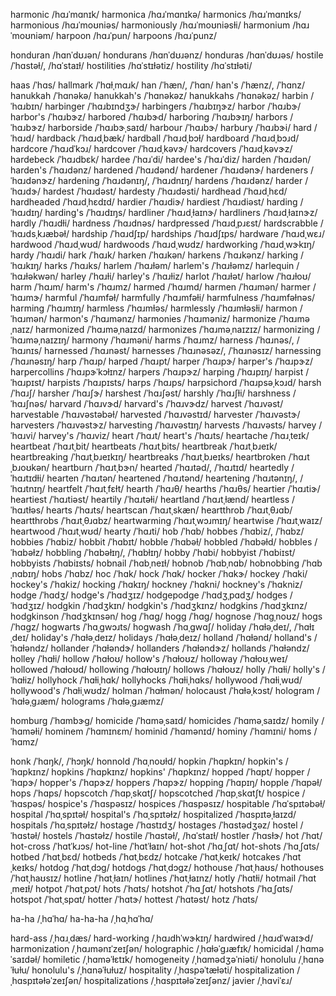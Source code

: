 harmonic	/hɑɹˈmɑnɪk/
harmonica	/hɑɹˈmɑnɪkə/
harmonics	/hɑɹˈmɑnɪks/
harmonious	/hɑɹˈmoʊniəs/
harmoniously	/hɑɹˈmoʊniəsɫi/
harmonium	/hɑɹˈmoʊniəm/
harpoon	/hɑɹˈpun/
harpoons	/hɑɹˈpunz/
<!-- homologous	/hɑˈmɑɫəɡəs/ -->
honduran	/hɑnˈdʊɹən/
hondurans	/hɑnˈdʊɹənz/
honduras	/hɑnˈdʊɹəs/
hostile	/ˈhɑstəɫ/, /hɑˈstaɪɫ/
hostilities	/hɑˈstɪɫətiz/
hostility	/hɑˈstɪɫəti/

haas	/ˈhɑs/
hallmark	/ˈhɑɫˌmɑɹk/
han	/ˈhæn/, /ˈhɑn/
han's	/ˈhænz/, /ˈhɑnz/
hanukkah	/ˈhɑnəkə/
hanukkah's	/ˈhɑnəkəz/
hanukkahs	/ˈhɑnəkəz/
harbin	/ˈhɑɹbɪn/
harbinger	/ˈhɑɹbɪndʒɝ/
harbingers	/ˈhɑɹbɪŋɝz/
harbor	/ˈhɑɹbɝ/
harbor's	/ˈhɑɹbɝz/
harbored	/ˈhɑɹbɝd/
harboring	/ˈhɑɹbɝɪŋ/
harbors	/ˈhɑɹbɝz/
harborside	/ˈhɑɹbɝˌsaɪd/
harbour	/ˈhɑɹbɝ/
harbury	/ˈhɑɹbɝi/
hard	/ˈhɑɹd/
hardback	/ˈhɑɹdˌbæk/
hardball	/ˈhɑɹdˌbɔɫ/
hardboard	/ˈhɑɹdˌbɔɹd/
hardcore	/ˈhɑɹdˈkɔɹ/
hardcover	/ˈhɑɹdˌkəvɝ/
hardcovers	/ˈhɑɹdˌkəvɝz/
hardebeck	/ˈhɑɹdbɛk/
hardee	/ˈhɑɹˈdi/
hardee's	/ˈhɑɹˈdiz/
harden	/ˈhɑɹdən/
harden's	/ˈhɑɹdənz/
hardened	/ˈhɑɹdənd/
hardener	/ˈhɑɹdənɝ/
hardeners	/ˈhɑɹdənɝz/
hardening	/ˈhɑɹdənɪŋ/, /ˈhɑɹdnɪŋ/
hardens	/ˈhɑɹdənz/
harder	/ˈhɑɹdɝ/
hardest	/ˈhɑɹdəst/
hardesty	/ˈhɑɹdəsti/
hardhead	/ˈhɑɹdˌhɛd/
hardheaded	/ˈhɑɹdˌhɛdɪd/
hardier	/ˈhɑɹdiɝ/
hardiest	/ˈhɑɹdiəst/
harding	/ˈhɑɹdɪŋ/
harding's	/ˈhɑɹdɪŋs/
hardliner	/ˈhɑɹdˌɫaɪnɝ/
hardliners	/ˈhɑɹdˌɫaɪnɝz/
hardly	/ˈhɑɹdɫi/
hardness	/ˈhɑɹdnəs/
hardpressed	/ˈhɑɹdˌpɹɛst/
hardscrabble	/ˈhɑɹdsˌkɹæbəɫ/
hardship	/ˈhɑɹdʃɪp/
hardships	/ˈhɑɹdʃɪps/
hardware	/ˈhɑɹdˌwɛɹ/
hardwood	/ˈhɑɹdˌwʊd/
hardwoods	/ˈhɑɹdˌwʊdz/
hardworking	/ˈhɑɹdˌwɝkɪŋ/
hardy	/ˈhɑɹdi/
hark	/ˈhɑɹk/
harken	/ˈhɑɹkən/
harkens	/ˈhɑɹkənz/
harking	/ˈhɑɹkɪŋ/
harks	/ˈhɑɹks/
harlem	/ˈhɑɹɫəm/
harlem's	/ˈhɑɹɫəmz/
harlequin	/ˈhɑɹɫəkwən/
harley	/ˈhɑɹɫi/
harley's	/ˈhɑɹɫiz/
harlot	/ˈhɑɹɫət/
harlow	/ˈhɑɹɫoʊ/
harm	/ˈhɑɹm/
harm's	/ˈhɑɹmz/
harmed	/ˈhɑɹmd/
harmen	/ˈhɑɹmən/
harmer	/ˈhɑɹmɝ/
harmful	/ˈhɑɹmfəɫ/
harmfully	/ˈhɑɹmfəɫi/
harmfulness	/ˈhɑɹmfəɫnəs/
harming	/ˈhɑɹmɪŋ/
harmless	/ˈhɑɹmɫəs/
harmlessly	/ˈhɑɹmɫəsɫi/
harmon	/ˈhɑɹmən/
harmon's	/ˈhɑɹmənz/
harmonies	/ˈhɑɹməniz/
harmonize	/ˈhɑɹməˌnaɪz/
harmonized	/ˈhɑɹməˌnaɪzd/
harmonizes	/ˈhɑɹməˌnaɪzɪz/
harmonizing	/ˈhɑɹməˌnaɪzɪŋ/
harmony	/ˈhɑɹməni/
harms	/ˈhɑɹmz/
harness	/ˈhɑɹnəs/, /ˈhɑɹnɪs/
harnessed	/ˈhɑɹnəst/
harnesses	/ˈhɑɹnəsəz/, /ˈhɑɹnəsɪz/
harnessing	/ˈhɑɹnəsɪŋ/
harp	/ˈhɑɹp/
harped	/ˈhɑɹpt/
harper	/ˈhɑɹpɝ/
harper's	/ˈhɑɹpɝz/
harpercollins	/ˈhɑɹpɝˈkɔɫɪnz/
harpers	/ˈhɑɹpɝz/
harping	/ˈhɑɹpɪŋ/
harpist	/ˈhɑɹpɪst/
harpists	/ˈhɑɹpɪsts/
harps	/ˈhɑɹps/
harpsichord	/ˈhɑɹpsəˌkɔɹd/
harsh	/ˈhɑɹʃ/
harsher	/ˈhɑɹʃɝ/
harshest	/ˈhɑɹʃəst/
harshly	/ˈhɑɹʃɫi/
harshness	/ˈhɑɹʃnəs/
harvard	/ˈhɑɹvɝd/
harvard's	/ˈhɑɹvɝdz/
harvest	/ˈhɑɹvəst/
harvestable	/ˈhɑɹvəstəbəɫ/
harvested	/ˈhɑɹvəstɪd/
harvester	/ˈhɑɹvəstɝ/
harvesters	/ˈhɑɹvəstɝz/
harvesting	/ˈhɑɹvəstɪŋ/
harvests	/ˈhɑɹvəsts/
harvey	/ˈhɑɹvi/
harvey's	/ˈhɑɹviz/
heart	/ˈhɑɹt/
heart's	/ˈhɑɹts/
heartache	/ˈhɑɹˌteɪk/
heartbeat	/ˈhɑɹtˌbit/
heartbeats	/ˈhɑɹtˌbits/
heartbreak	/ˈhɑɹtˌbɹeɪk/
heartbreaking	/ˈhɑɹtˌbɹeɪkɪŋ/
heartbreaks	/ˈhɑɹtˌbɹeɪks/
heartbroken	/ˈhɑɹtˌbɹoʊkən/
heartburn	/ˈhɑɹtˌbɝn/
hearted	/ˈhɑɹtəd/, /ˈhɑɹtɪd/
heartedly	/ˈhɑɹtɪdɫi/
hearten	/ˈhɑɹtən/
heartened	/ˈhɑɹtənd/
heartening	/ˈhɑɹtənɪŋ/, /ˈhɑɹtnɪŋ/
heartfelt	/ˈhɑɹtˌfɛɫt/
hearth	/ˈhɑɹθ/
hearths	/ˈhɑɹθs/
heartier	/ˈhɑɹtiɝ/
heartiest	/ˈhɑɹtiəst/
heartily	/ˈhɑɹtəɫi/
heartland	/ˈhɑɹtˌɫænd/
heartless	/ˈhɑɹtɫəs/
hearts	/ˈhɑɹts/
heartscan	/ˈhɑɹtˌskæn/
heartthrob	/ˈhɑɹtˌθɹɑb/
heartthrobs	/ˈhɑɹtˌθɹɑbz/
heartwarming	/ˈhɑɹtˌwɔɹmɪŋ/
heartwise	/ˈhɑɹtˌwaɪz/
heartwood	/ˈhɑɹtˌwʊd/
hearty	/ˈhɑɹti/
hob	/ˈhɑb/
hobbes	/ˈhɑbiz/, /ˈhɑbz/
hobbies	/ˈhɑbiz/
hobbit	/ˈhɑbɪt/
hobble	/ˈhɑbəɫ/
hobbled	/ˈhɑbəɫd/
hobbles	/ˈhɑbəɫz/
hobbling	/ˈhɑbəɫɪŋ/, /ˈhɑbɫɪŋ/
hobby	/ˈhɑbi/
hobbyist	/ˈhɑbiɪst/
hobbyists	/ˈhɑbiɪsts/
hobnail	/ˈhɑbˌneɪɫ/
hobnob	/ˈhɑbˌnɑb/
hobnobbing	/ˈhɑbˌnɑbɪŋ/
hobs	/ˈhɑbz/
hoc	/ˈhɑk/
hock	/ˈhɑk/
hocker	/ˈhɑkɝ/
hockey	/ˈhɑki/
hockey's	/ˈhɑkiz/
hocking	/ˈhɑkɪŋ/
hockney	/ˈhɑkni/
hockney's	/ˈhɑkniz/
hodge	/ˈhɑdʒ/
hodge's	/ˈhɑdʒɪz/
hodgepodge	/ˈhɑdʒˌpɑdʒ/
hodges	/ˈhɑdʒɪz/
hodgkin	/ˈhɑdʒkɪn/
hodgkin's	/ˈhɑdʒkɪnz/
hodgkins	/ˈhɑdʒkɪnz/
hodgkinson	/ˈhɑdʒkɪnsən/
hog	/ˈhɑɡ/
hogg	/ˈhɑɡ/
hognose	/ˈhɑɡˌnoʊz/
hogs	/ˈhɑɡz/
hogwarts	/ˈhɑˌɡwɔɹts/
hogwash	/ˈhɑˌɡwɑʃ/
holiday	/ˈhɑɫəˌdeɪ/, /ˈhɑɫɪˌdeɪ/
holiday's	/ˈhɑɫəˌdeɪz/
holidays	/ˈhɑɫəˌdeɪz/
holland	/ˈhɑɫənd/
holland's	/ˈhɑɫəndz/
hollander	/ˈhɑɫəndɝ/
hollanders	/ˈhɑɫəndɝz/
hollands	/ˈhɑɫəndz/
holley	/ˈhɑɫi/
hollow	/ˈhɑɫoʊ/
hollow's	/ˈhɑɫoʊz/
holloway	/ˈhɑɫoʊˌweɪ/
hollowed	/ˈhɑɫoʊd/
hollowing	/ˈhɑɫoʊɪŋ/
hollows	/ˈhɑɫoʊz/
holly	/ˈhɑɫi/
holly's	/ˈhɑɫiz/
hollyhock	/ˈhɑɫiˌhɑk/
hollyhocks	/ˈhɑɫiˌhɑks/
hollywood	/ˈhɑɫiˌwʊd/
hollywood's	/ˈhɑɫiˌwʊdz/
holman	/ˈhɑɫmən/
holocaust	/ˈhɑɫəˌkɔst/
hologram	/ˈhɑɫəˌɡɹæm/
holograms	/ˈhɑɫəˌɡɹæmz/
<!-- homage	/ˈɑmədʒ/, /ˈhɑmədʒ/ -->
<!-- homages	/ˈɑmədʒəz/, /ˈhɑmədʒəz/ -->
<!-- hombre	/ˈhɑmbɹə/ -->
homburg	/ˈhɑmbɝɡ/
homicide	/ˈhɑməˌsaɪd/
homicides	/ˈhɑməˌsaɪdz/
homily	/ˈhɑməɫi/
hominem	/ˈhɑmɪnɛm/
hominid	/ˈhɑmənɪd/
hominy	/ˈhɑmɪni/
homs	/ˈhɑmz/
<!-- honda's	/ˈhɑndəz/ -->
<!-- hondas	/ˈhɑndəs/ -->
honk	/ˈhɑŋk/, /ˈhɔŋk/
honnold	/ˈhɑˌnoʊɫd/
hopkin	/ˈhɑpkɪn/
hopkin's	/ˈhɑpkɪnz/
hopkins	/ˈhɑpkɪnz/
hopkins'	/ˈhɑpkɪnz/
hopped	/ˈhɑpt/
hopper	/ˈhɑpɝ/
hopper's	/ˈhɑpɝz/
hoppers	/ˈhɑpɝz/
hopping	/ˈhɑpɪŋ/
hopple	/ˈhɑpəɫ/
hops	/ˈhɑps/
hopscotch	/ˈhɑpˌskɑtʃ/
hopscotched	/ˈhɑpˌskɑtʃt/
hospice	/ˈhɑspəs/
hospice's	/ˈhɑspəsɪz/
hospices	/ˈhɑspəsɪz/
hospitable	/ˈhɑˈspɪtəbəɫ/
hospital	/ˈhɑˌspɪtəɫ/
hospital's	/ˈhɑˌspɪtəɫz/
hospitalized	/ˈhɑspɪtəˌɫaɪzd/
hospitals	/ˈhɑˌspɪtəɫz/
hostage	/ˈhɑstɪdʒ/
hostages	/ˈhɑstədʒəz/
hostel	/ˈhɑstəɫ/
hostels	/ˈhɑstəɫz/
hostile	/ˈhɑstəɫ/, /hɑˈstaɪɫ/
hostler	/ˈhɑsɫɝ/
hot	/ˈhɑt/
hot-cross	/ˈhɑtˈkɹɔs/
hot-line	/ˈhɑtˈɫaɪn/
hot-shot	/ˈhɑˌʃɑt/
hot-shots	/ˈhɑˌʃɑts/
hotbed	/ˈhɑtˌbɛd/
hotbeds	/ˈhɑtˌbɛdz/
hotcake	/ˈhɑtˌkeɪk/
hotcakes	/ˈhɑtˌkeɪks/
hotdog	/ˈhɑtˌdɔɡ/
hotdogs	/ˈhɑtˌdɔɡz/
hothouse	/ˈhɑtˌhaʊs/
hothouses	/ˈhɑtˌhaʊsɪz/
hotline	/ˈhɑtˌɫaɪn/
hotlines	/ˈhɑtˌɫaɪnz/
hotly	/ˈhɑtɫi/
hotmail	/ˈhɑtˌmeɪɫ/
hotpot	/ˈhɑtˌpɔt/
hots	/ˈhɑts/
hotshot	/ˈhɑˌʃɑt/
hotshots	/ˈhɑˌʃɑts/
hotspot	/ˈhɑtˌspɑt/
hotter	/ˈhɑtɝ/
hottest	/ˈhɑtəst/
hotz	/ˈhɑts/
<!-- khalid	/ˈhɑɫɪd/, /ˈkɑɫɪd/ -->
<!-- khalid's	/ˈhɑɫɪdz/, /ˈkɑɫɪdz/ -->

ha-ha	/ˌhɑˈhɑ/
ha-ha-ha	/ˌhɑˌhɑˈhɑ/
<!-- hamas	/ˌhɑˈmɑs/ -->
<!-- hamas'	/ˌhɑˈmɑs/ -->
hard-ass	/ˌhɑɹˌdæs/
hard-working	/ˌhɑɹdhˈwɝkɪŋ/
hardwired	/ˌhɑɹdˈwaɪɝd/
harmonization	/ˌhɑɹmənɪˈzeɪʃən/
holographic	/ˌhɑɫəˈɡɹæfɪk/
homicidal	/ˌhɑməˈsaɪdəɫ/
homiletic	/ˌhɑməˈɫɛtɪk/
homogeneity	/ˌhɑmədʒəˈniəti/
honolulu	/ˌhɑnəˈɫuɫu/
honolulu's	/ˌhɑnəˈɫuɫuz/
hospitality	/ˌhɑspəˈtæɫəti/
hospitalization	/ˌhɑspɪtəɫəˈzeɪʃən/
hospitalizations	/ˌhɑspɪtəɫəˈzeɪʃənz/
javier	/ˌhɑviˈɛɹ/
